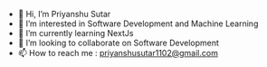 - 👋 Hi, I’m Priyanshu Sutar
- 👀 I’m interested in Software Development and Machine Learning
- 🌱 I’m currently learning NextJs
- 💞️ I’m looking to collaborate on Software Development
- 📫 How to reach me : priyanshusutar1102@gmail.com
